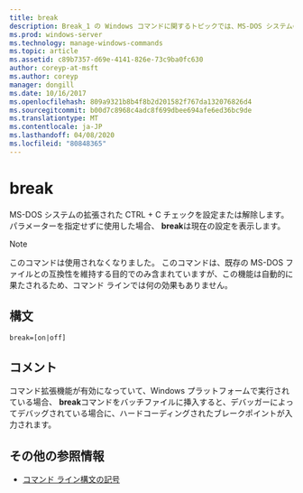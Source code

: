 ```yaml
---
title: break
description: Break_1 の Windows コマンドに関するトピックでは、MS-DOS システムの拡張 CTRL + C チェックを設定またはクリアします。
ms.prod: windows-server
ms.technology: manage-windows-commands
ms.topic: article
ms.assetid: c89b7357-d69e-4141-826e-73c9ba0fc630
author: coreyp-at-msft
ms.author: coreyp
manager: dongill
ms.date: 10/16/2017
ms.openlocfilehash: 809a9321b8b4f8b2d201582f767da132076826d4
ms.sourcegitcommit: b00d7c8968c4adc8f699dbee694afe6ed36bc9de
ms.translationtype: MT
ms.contentlocale: ja-JP
ms.lasthandoff: 04/08/2020
ms.locfileid: "80848365"
---
```

# <a name="break"></a>break

MS-DOS システムの拡張された CTRL + C チェックを設定または解除します。 パラメーターを指定せずに使用した場合、 **break**は現在の設定を表示します。

> [!NOTE]
> このコマンドは使用されなくなりました。 このコマンドは、既存の MS-DOS ファイルとの互換性を維持する目的でのみ含まれていますが、この機能は自動的に果たされるため、コマンド ラインでは何の効果もありません。

## <a name="syntax"></a>構文

```
break=[on|off]
```

## <a name="remarks"></a>コメント

コマンド拡張機能が有効になっていて、Windows プラットフォームで実行されている場合、 **break**コマンドをバッチファイルに挿入すると、デバッガーによってデバッグされている場合に、ハードコーディングされたブレークポイントが入力されます。

## <a name="additional-references"></a>その他の参照情報

- [コマンド ライン構文の記号](command-line-syntax-key.md)